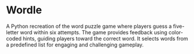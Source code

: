 # Wordle
A Python recreation of the word puzzle game where players guess a five-letter word within six attempts. The game provides feedback using color-coded hints, guiding players toward the correct word. It selects words from a predefined list for engaging and challenging gameplay.
